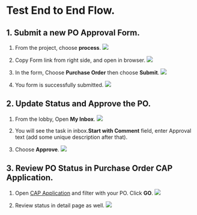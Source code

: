 # Test End to End Flow.

## 1. Submit a new PO Approval Form.

1. From the project, choose **process**.
![](./images/process.png)

2. Copy Form link from right side, and open in browser.
![](./images/formlink.png)

3. In the form, Choose **Purchase Order** then choose **Submit**.
![](./images/choosepo.png)

4. You form is successfully submitted.
![](./images/submit.png)

## 2. Update Status and Approve the PO.

1. From the lobby, Open **My Inbox**.
![](./images/chooseinbox.png)

2. You will see the task in inbox.**Start with Comment** field, enter Approval text (add some unique description after that).
3. Choose **Approve**.
![](./images/approve.png)

## 3. Review PO Status in Purchase Order CAP Application.

1. Open [CAP Application](https://referenceapps-buil-code-siqi7j0t-dev-customer-srv.cfapps.us10-001.hana.ondemand.com/$fiori-preview/purchaseOrderAppSrv/PurchaseOrders#preview-app&/?sap-iapp-state=TASNVTQ5GSZP64MFYFGSHYYU6YQCPN43JB0KAS7HI) and filter with your PO. Click **GO**.
![](./images/caplist.png)

2. Review status in detail page as well.
![](./images/capdetail.png)








